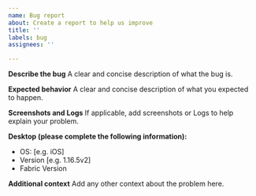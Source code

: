 ```yaml
---
name: Bug report
about: Create a report to help us improve
title: ''
labels: bug
assignees: ''

---
```


**Describe the bug**
A clear and concise description of what the bug is.

**Expected behavior**
A clear and concise description of what you expected to happen.

**Screenshots and Logs**
If applicable, add screenshots or Logs to help explain your problem.

**Desktop (please complete the following information):**
 - OS: [e.g. iOS]
 - Version [e.g. 1.16.5v2]
 - Fabric Version

**Additional context**
Add any other context about the problem here.
